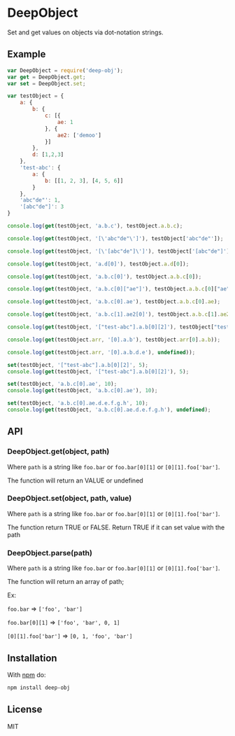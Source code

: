 # DeepObject

Set and get values on objects via dot-notation strings.

## Example

```js
var DeepObject = require('deep-obj');
var get = DeepObject.get;
var set = DeepObject.set;

var testObject = {
	a: {
		b: {
			c: [{
				ae: 1
			}, {
				ae2: ['demoo']
			}]
		},
		d: [1,2,3]
	},
	'test-abc': {
		a: {
			b: [[1, 2, 3], [4, 5, 6]]
		}
	},
	'abc"de"': 1,
	'[abc"de"]': 3
}

console.log(get(testObject, 'a.b.c'), testObject.a.b.c);

console.log(get(testObject, '[\'abc"de"\']'), testObject['abc"de"']);

console.log(get(testObject, '[\'[abc"de"]\']'), testObject['[abc"de"]']);

console.log(get(testObject, 'a.d[0]'), testObject.a.d[0]);

console.log(get(testObject, 'a.b.c[0]'), testObject.a.b.c[0]);

console.log(get(testObject, 'a.b.c[0]["ae"]'), testObject.a.b.c[0]["ae"]);

console.log(get(testObject, 'a.b.c[0].ae'), testObject.a.b.c[0].ae);

console.log(get(testObject, 'a.b.c[1].ae2[0]'), testObject.a.b.c[1].ae2[0]);

console.log(get(testObject, '["test-abc"].a.b[0][2]'), testObject["test-abc"].a.b[0][2]);

console.log(get(testObject.arr, '[0].a.b'), testObject.arr[0].a.b));

console.log(get(testObject.arr, '[0].a.b.d.e'), undefined));

set(testObject, '["test-abc"].a.b[0][2]', 5);
console.log(get(testObject, '["test-abc"].a.b[0][2]'), 5);

set(testObject, 'a.b.c[0].ae', 10);
console.log(get(testObject, 'a.b.c[0].ae'), 10);

set(testObject, 'a.b.c[0].ae.d.e.f.g.h', 10);
console.log(get(testObject, 'a.b.c[0].ae.d.e.f.g.h'), undefined);

```

## API

### DeepObject.get(object, path)

Where `path` is a string like `foo.bar` or `foo.bar[0][1]` or `[0][1].foo['bar']`.

The function will return an VALUE or undefined

### DeepObject.set(object, path, value)

Where `path` is a string like `foo.bar` or `foo.bar[0][1]` or `[0][1].foo['bar']`.

The function return TRUE or FALSE. Return TRUE if it can set value with the path

### DeepObject.parse(path)
Where `path` is a string like `foo.bar` or `foo.bar[0][1]` or `[0][1].foo['bar']`.

The function will return an array of path;

Ex:

`foo.bar` => `['foo', 'bar']`

`foo.bar[0][1]` => `['foo', 'bar', 0, 1]` 

`[0][1].foo['bar']` => `[0, 1, 'foo', 'bar']`

## Installation

With [npm](https://npmjs.org) do:

```bash
npm install deep-obj
```

## License

MIT